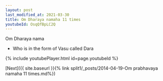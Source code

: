 ```yaml
---
layout: post
last_modified_at: 2021-03-30
title: Om Dharaya namaha 11 times
youtubeId: OsqQfBpLC2Q
---
```

 
 
Om Dharaya nama 
 
 -  Who is in the form of Vasu called Dara 
 
  
 
  
 
 
 
 
 
 


{% include youtubePlayer.html id=page.youtubeId %}
 
[Next]({{ site.baseurl }}{% link  split1/_posts/2014-04-19-Om prabhavaya namaha 11 times.md%})
 

